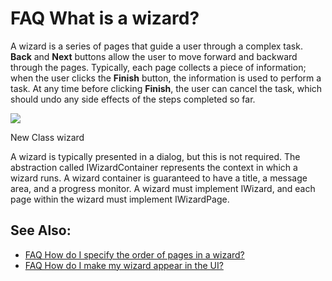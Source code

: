 

FAQ What is a wizard?
=====================

A wizard is a series of pages that guide a user through a complex task. **Back** and **Next** buttons allow the user to move forward and backward through the pages. Typically, each page collects a piece of information; when the user clicks the **Finish** button, the information is used to perform a task. At any time before clicking **Finish**, the user can cancel the task, which should undo any side effects of the steps completed so far.

![](https://github.com/eclipse-platform/eclipse.platform/tree/master/docs/FAQ/images/New_class_wizard.png)

New Class wizard

A wizard is typically presented in a dialog, but this is not required. The abstraction called IWizardContainer represents the context in which a wizard runs. A wizard container is guaranteed to have a title, a message area, and a progress monitor. A wizard must implement IWizard, and each page within the wizard must implement IWizardPage.

See Also:
---------

*   [FAQ How do I specify the order of pages in a wizard?](./FAQ_How_do_I_specify_the_order_of_pages_in_a_wizard.md "FAQ How do I specify the order of pages in a wizard?")
*   [FAQ How do I make my wizard appear in the UI?](./FAQ_How_do_I_make_my_wizard_appear_in_the_UI.md "FAQ How do I make my wizard appear in the UI?")

